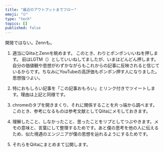 ```yaml
---
title: "最近のアウトプットまでフロー"
emoji: "🙄"
type: "tech"
topics: []
published: false
---
```


開発ではない。Zennも。

1. 適当にQiitaとZennを眺めます。
このとき、わりとポンポンいいねを押します。
前はLGTM（）としていいねしてましたが、いまはどんどん押します。自分の価値観や思想がわずかながらもこれからの記事に反映されると信じているからです。ちなみにYouTubeの高評価もポンポン押す人になりました。思想強つよい。

2. 特におもしろい記事を「この記事おもろい」とリンク付きでツイートします。理由は上記と同様です。

3. chromeのタブを開きまくり、それに関係することを片っ端から調べます。このとき、参考になるものは参考文献としてQiitaにメモしておきます。

4. 理解したこと、しなかったこと、思ったことをリプとしてつぶやきます。メモの意味と、言葉にして整理するためです。あと僕の思考を他の人に伝えるため、似た境遇のエンジニアが僕の思想を辿れるようにするためです。

5. それらをQiitaにまとめまて公開します。